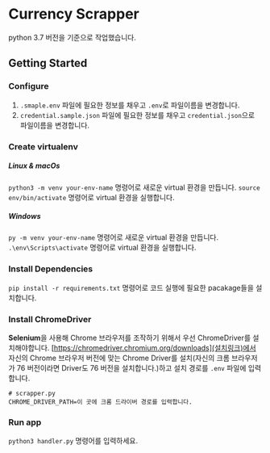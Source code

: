 # Currency Scrapper

python 3.7 버전을 기준으로 작업했습니다.

## Getting Started

### Configure

1. `.smaple.env` 파일에 필요한 정보를 채우고 `.env`로 파일이름을 변경합니다.
2. `credential.sample.json` 파일에 필요한 정보를 채우고 `credential.json`으로 파일이름을 변경합니다.

### Create virtualenv

##### Linux & macOs

`python3 -m venv your-env-name` 명령어로 새로운 virtual 환경을 만듭니다.
`source env/bin/activate` 명령어로 virtual 환경을 실행합니다.

##### Windows

`py -m venv your-env-name` 명령어로 새로운 virtual 환경을 만듭니다.
`.\env\Scripts\activate` 명령어로 virtual 환경을 실행합니다.

### Install Dependencies

`pip install -r requirements.txt` 명령어로 코드 실행에 필요한 pacakage들을 설치합니다.

### Install ChromeDriver

**Selenium**을 사용해 Chrome 브라우저를 조작하기 위해서 우선 ChromeDriver를 설치해야합니다.
[https://chromedriver.chromium.org/downloads](설치링크)에서 자신의 Chrome 브라우저 버전에 맞는 Chrome Driver를 설치(자신의 크롬 브라우저가 76 버전이라면 Driver도 76 버전을 설치합니다.)하고 설치 경로를 `.env` 파일에 입력합니다.

```
# scrapper.py
CHROME_DRIVER_PATH=이 곳에 크롬 드라이버 경로를 입력합니다.
```

### Run app

`python3 handler.py` 명령어를 입력하세요.
